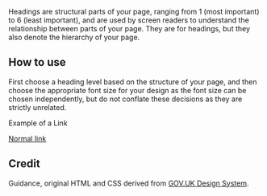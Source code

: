 Headings are structural parts of your page, ranging from 1 (most important) to 6 (least important), and are used by screen readers to understand the relationship between parts of your page. They are for headings, but they also denote the hierarchy of your page.

## How to use

First choose a heading level based on the structure of your page, and then choose the appropriate font size for your design as the font size can be chosen independently, but do not conflate these decisions as they are strictly unrelated.

<ExampleContainer>
    <ExampleHeading>Example of a Link</ExampleHeading>
    <Example>
        <P styleSize="medium"><A href="http://example.com/">Normal link</A></P>
    </Example>
</ExampleContainer>

## Credit

Guidance, original HTML and CSS derived from [GOV.UK Design System](https://github.com/alphagov/govuk-frontend).
